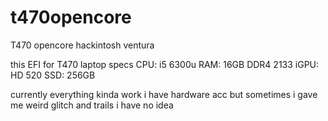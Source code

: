# t470opencore
T470 opencore hackintosh ventura

this EFI for T470 laptop
specs
CPU: i5 6300u
RAM: 16GB DDR4 2133
iGPU: HD 520
SSD: 256GB

currently everything kinda work 
i have hardware acc but sometimes i gave me weird glitch and trails i have no idea
